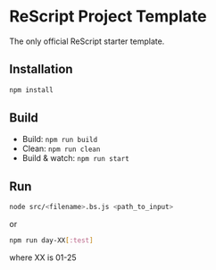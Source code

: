 # ReScript Project Template

The only official ReScript starter template.

## Installation

```sh
npm install
```

## Build

- Build: `npm run build`
- Clean: `npm run clean`
- Build & watch: `npm run start`

## Run

```sh
node src/<filename>.bs.js <path_to_input>
```

or

```sh
npm run day-XX[:test]
```

where XX is 01-25
